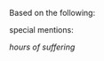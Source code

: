 Based on the following:

[the entire layout]: https://www.sitepen.com/blog/getting-started-with-electron-typescript-react-and-webpack
[hot reloading]: https://github.com/gaearon/react-hot-loader

special mentions:

*hours of suffering*